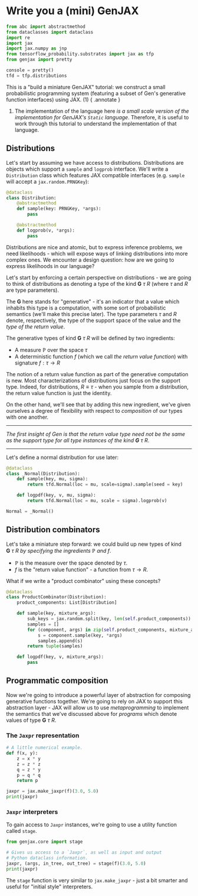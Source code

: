 # Write you a (mini) GenJAX

```python exec="yes" source="material-block" session="ex-dida"
from abc import abstractmethod
from dataclasses import dataclass
import re
import jax
import jax.numpy as jnp
from tensorflow_probability.substrates import jax as tfp
from genjax import pretty

console = pretty()
tfd = tfp.distributions
```

This is a "build a miniature GenJAX" tutorial: we construct a small probabilistic programming system (featuring a subset of Gen's generative function interfaces) using JAX. (1)
{ .annotate }

1. The implementation of the language here _is a small scale version of the implementation for GenJAX's `Static` language_. Therefore, it is useful to work through this tutorial to understand the implementation of that language.

## Distributions

Let's start by assuming we have access to distributions. Distributions are objects which support a `sample` and `logprob` interface. We'll write a `Distribution` class which features JAX compatible interfaces (e.g. `sample` will accept a `jax.random.PRNGKey`):

```python exec="yes" source="material-block" session="ex-dida"
@dataclass
class Distribution:
    @abstractmethod
    def sample(key: PRNGKey, *args):
        pass

    @abstractmethod
    def logprob(v, *args):
        pass
```

Distributions are nice and atomic, but to express inference problems, we need likelihoods - which will expose ways of linking distributions into more complex ones. We encounter a design question: how are we going to express likelihoods in our language?

Let's start by enforcing a certain perspective on distributions - we are going to think of distributions as denoting a type of the kind $\textbf{G} \ \tau \ R$ (where $\tau$ and $R$ are type parameters).

The $\textbf{G}$ here stands for "generative" - it's an indicator that a value which inhabits this type is a computation, with some sort of probabilistic semantics (we'll make this precise later). The type parameters $\tau$ and $R$ denote, respectively, the type of the support space of the value and the _type of the return value_.

The generative types of kind $\textbf{G} \ \tau \ R$ will be defined by two ingredients:

- A measure $\mathbb{P}$ over the space $\tau$
- A deterministic function $f$ (which we call _the return value function_) with signature $f : \tau \rightarrow R$

The notion of a return value function as part of the generative computation is new. Most characterizations of distributions just focus on the support type. Indeed, for distributions, $R \equiv \tau$ - when you sample from a distribution, the return value function is just the identity.

On the other hand, we'll see that by adding this new ingredient, we've given ourselves a degree of flexibility with respect to _composition_ of our types with one another.

---

_The first insight of Gen is that the return value type need not be the same as the support type for all type instances of the kind $\textbf{G} \ \tau \ R$_.

---

Let's define a normal distribution for use later:

```python exec="yes" source="material-block" session="ex-dida"
@dataclass
class _Normal(Distribution):
    def sample(key, mu, sigma):
        return tfd.Normal(loc = mu, scale=sigma).sample(seed = key)

    def logpdf(key, v, mu, sigma):
        return tfd.Normal(loc = mu, scale = sigma).logprob(v)

Normal = _Normal()
```

## Distribution combinators

Let's take a miniature step forward: we could build up new types of kind $\textbf{G} \ \tau \ R$ _by specifying the ingredients $\mathbb{P}$ and $f$_.

- $\mathbb{P}$ is the measure over the space denoted by $\tau$.
- $f$ is the "return value function" - a function from $\tau \rightarrow R$.

What if we write a "product combinator" using these concepts?

```python exec="yes" source="material-block" session="ex-dida"
@dataclass
class ProductCombinator(Distribution):
    product_components: List[Distribution]

    def sample(key, mixture_args):
        sub_keys = jax.random.split(key, len(self.product_components))
        samples = []
        for (component, args) in zip(self.product_components, mixture_args):
            s = component.sample(key, *args)
            samples.append(s)
        return tuple(samples)

    def logpdf(key, v, mixture_args):
        pass
```

## Programmatic composition

Now we're going to introduce a powerful layer of abstraction for composing generative functions together. We're going to rely on JAX to support this abstraction layer - JAX will allow us to use _metaprogramming_ to implement the semantics that we've discussed above for _programs_ which denote values of type $\textbf{G} \ \tau \ R$.

### The `Jaxpr` representation

```python exec="yes" source="tabbed-left" result="ansi" session="ex-dida"
# A little numerical example.
def f(x, y):
    z = x * y
    z = z * z
    q = z * y
    p = q * q
    return p

jaxpr = jax.make_jaxpr(f)(3.0, 5.0)
print(jaxpr)
```

### `Jaxpr` interpreters

To gain access to `Jaxpr` instances, we're going to use a utility function called `stage`.

```python exec="yes" source="tabbed-left" result="ansi" session="ex-dida"
from genjax.core import stage

# Gives us access to a `Jaxpr`, as well as input and output
# Python dataclass information.
jaxpr, (args, in_tree, out_tree) = stage(f)(3.0, 5.0)
print(jaxpr)
```

The `stage` function is very similar to `jax.make_jaxpr` - just a bit smarter and useful for "initial style" interpreters.

```python exec="yes" source="tabbed-left" result="ansi" session="ex-dida"

```
